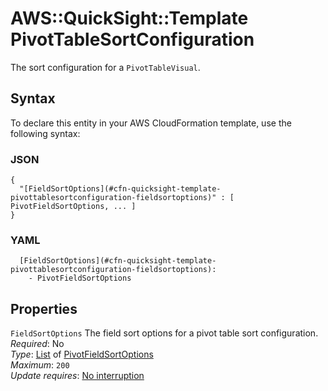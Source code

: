 # AWS::QuickSight::Template PivotTableSortConfiguration<a name="aws-properties-quicksight-template-pivottablesortconfiguration"></a>

The sort configuration for a `PivotTableVisual`\.

## Syntax<a name="aws-properties-quicksight-template-pivottablesortconfiguration-syntax"></a>

To declare this entity in your AWS CloudFormation template, use the following syntax:

### JSON<a name="aws-properties-quicksight-template-pivottablesortconfiguration-syntax.json"></a>

```
{
  "[FieldSortOptions](#cfn-quicksight-template-pivottablesortconfiguration-fieldsortoptions)" : [ PivotFieldSortOptions, ... ]
}
```

### YAML<a name="aws-properties-quicksight-template-pivottablesortconfiguration-syntax.yaml"></a>

```
  [FieldSortOptions](#cfn-quicksight-template-pivottablesortconfiguration-fieldsortoptions):
    - PivotFieldSortOptions
```

## Properties<a name="aws-properties-quicksight-template-pivottablesortconfiguration-properties"></a>

`FieldSortOptions` <a name="cfn-quicksight-template-pivottablesortconfiguration-fieldsortoptions"></a>
The field sort options for a pivot table sort configuration\.  
_Required_: No  
_Type_: [List](aws-properties-quicksight-template-fieldsortoptions.md) of [PivotFieldSortOptions](aws-properties-quicksight-template-pivotfieldsortoptions.md)  
_Maximum_: `200`  
_Update requires_: [No interruption](https://docs.aws.amazon.com/AWSCloudFormation/latest/UserGuide/using-cfn-updating-stacks-update-behaviors.html#update-no-interrupt)
